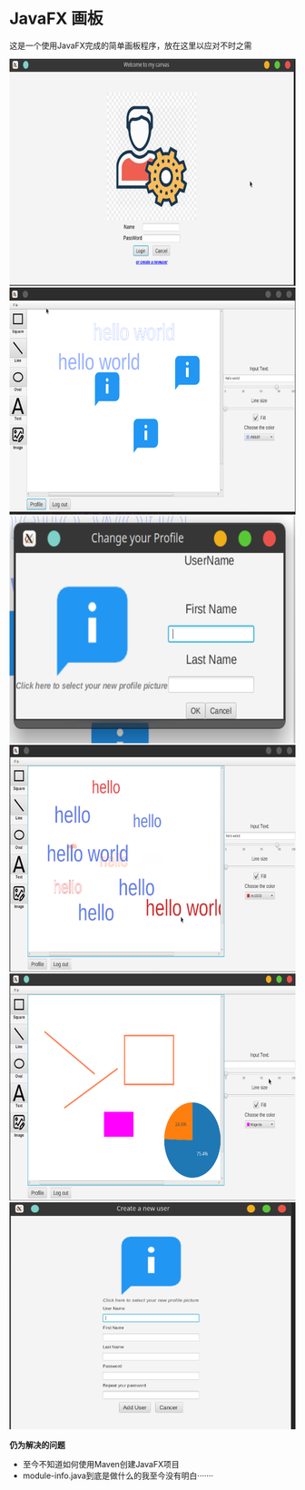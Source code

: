# JavaFX 画板
这是一个使用JavaFX完成的简单画板程序，放在这里以应对不时之需

<img height="400" src="_img/login.png" width="700"/>
<img height="400" src="_img/pic.png" width="700"/>
<img height="400" src="_img/profile.png" width="700"/>
<img height="400" src="_img/text.png" width="700"/>
<img height="400" src="_img/canvas1.png" width="700"/>

<img height="400" src="_img/pic2.png" width="700"/>

**仍为解决的问题**
+ 至今不知道如何使用Maven创建JavaFX项目
+ module-info.java到底是做什么的我至今没有明白·······